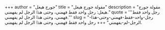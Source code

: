+++
author = "جورج هيغل"
title = "مقولة جورج هيغل"
description = "مقولة جورج هيغل: رجل واحد فقط فهمني، وحتى هذا الرجل لم يفهمني."
quote = '''رجل واحد فقط فهمني، وحتى هذا الرجل لم يفهمني.'''
slug = "رجل-واحد-فقط-فهمني-وحتى-هذا-الرجل-لم-يفهمني"
+++
رجل واحد فقط فهمني، وحتى هذا الرجل لم يفهمني.
